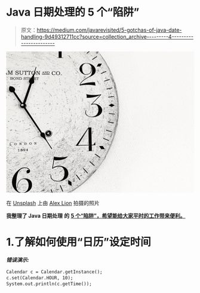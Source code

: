# Java 日期处理的 5 个“陷阱”

> 原文：<https://medium.com/javarevisited/5-gotchas-of-java-date-handling-9d49312711cc?source=collection_archive---------4----------------------->

![](img/f442f2b9d2f7a4b677aed3a122e3d358.png)

在 [Unsplash](https://unsplash.com?utm_source=medium&utm_medium=referral) 上由 [Alex Lion](https://unsplash.com/@alexandrelion?utm_source=medium&utm_medium=referral) 拍摄的照片

**我整理了 Java 日期处理** **的** [**5 个“陷阱”，希望能给大家平时的工作带来便利。**](https://javarevisited.blogspot.com/2017/04/5-reasons-why-javas-old-date-and-Calendar-API-bad.html)

# 1.了解如何使用“日历”设定时间

***错误演示:***

```
Calendar c = Calendar.getInstance();
c.set(Calendar.HOUR, 10);
System.out.println(c.getTime());
```